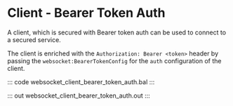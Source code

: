 # Client - Bearer Token Auth

A client, which is secured with Bearer token auth can be used to connect to a secured service.

The client is enriched with the `Authorization: Bearer <token>` header by passing the `websocket:BearerTokenConfig` for the `auth` configuration of the client.

::: code websocket_client_bearer_token_auth.bal :::

::: out websocket_client_bearer_token_auth.out :::